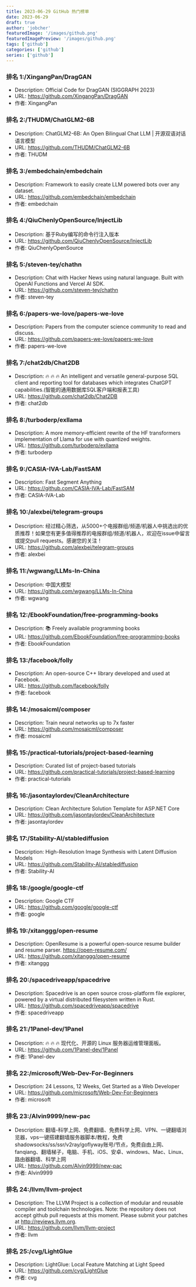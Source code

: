 ```yaml
---
title: 2023-06-29 GitHub 热门榜单
date: 2023-06-29
draft: true
author: 'jobcher'
featuredImage: '/images/github.png'
featuredImagePreview: '/images/github.png'
tags: ['github']
categories: ['github']
series: ['github']
---
```


### 排名 1:/XingangPan/DragGAN
- Description: Official Code for DragGAN (SIGGRAPH 2023)
- URL: https://github.com/XingangPan/DragGAN
- 作者: XingangPan 

### 排名 2:/THUDM/ChatGLM2-6B
- Description: ChatGLM2-6B: An Open Bilingual Chat LLM | 开源双语对话语言模型
- URL: https://github.com/THUDM/ChatGLM2-6B
- 作者: THUDM 

### 排名 3:/embedchain/embedchain
- Description: Framework to easily create LLM powered bots over any dataset.
- URL: https://github.com/embedchain/embedchain
- 作者: embedchain 

### 排名 4:/QiuChenlyOpenSource/InjectLib
- Description: 基于Ruby编写的命令行注入版本
- URL: https://github.com/QiuChenlyOpenSource/InjectLib
- 作者: QiuChenlyOpenSource 

### 排名 5:/steven-tey/chathn
- Description: Chat with Hacker News using natural language. Built with OpenAI Functions and Vercel AI SDK.
- URL: https://github.com/steven-tey/chathn
- 作者: steven-tey 

### 排名 6:/papers-we-love/papers-we-love
- Description: Papers from the computer science community to read and discuss.
- URL: https://github.com/papers-we-love/papers-we-love
- 作者: papers-we-love 

### 排名 7:/chat2db/Chat2DB
- Description: 🔥 🔥 🔥 An intelligent and versatile general-purpose SQL client and reporting tool for databases which integrates ChatGPT capabilities.(智能的通用数据库SQL客户端和报表工具)
- URL: https://github.com/chat2db/Chat2DB
- 作者: chat2db 

### 排名 8:/turboderp/exllama
- Description: A more memory-efficient rewrite of the HF transformers implementation of Llama for use with quantized weights.
- URL: https://github.com/turboderp/exllama
- 作者: turboderp 

### 排名 9:/CASIA-IVA-Lab/FastSAM
- Description: Fast Segment Anything
- URL: https://github.com/CASIA-IVA-Lab/FastSAM
- 作者: CASIA-IVA-Lab 

### 排名 10:/alexbei/telegram-groups
- Description: 经过精心筛选，从5000+个电报群组/频道/机器人中挑选出的优质推荐！如果您有更多值得推荐的电报群组/频道/机器人，欢迎在issue中留言或提交pull requests。感谢您的关注！
- URL: https://github.com/alexbei/telegram-groups
- 作者: alexbei 

### 排名 11:/wgwang/LLMs-In-China
- Description: 中国大模型
- URL: https://github.com/wgwang/LLMs-In-China
- 作者: wgwang 

### 排名 12:/EbookFoundation/free-programming-books
- Description: 📚 Freely available programming books
- URL: https://github.com/EbookFoundation/free-programming-books
- 作者: EbookFoundation 

### 排名 13:/facebook/folly
- Description: An open-source C++ library developed and used at Facebook.
- URL: https://github.com/facebook/folly
- 作者: facebook 

### 排名 14:/mosaicml/composer
- Description: Train neural networks up to 7x faster
- URL: https://github.com/mosaicml/composer
- 作者: mosaicml 

### 排名 15:/practical-tutorials/project-based-learning
- Description: Curated list of project-based tutorials
- URL: https://github.com/practical-tutorials/project-based-learning
- 作者: practical-tutorials 

### 排名 16:/jasontaylordev/CleanArchitecture
- Description: Clean Architecture Solution Template for ASP.NET Core
- URL: https://github.com/jasontaylordev/CleanArchitecture
- 作者: jasontaylordev 

### 排名 17:/Stability-AI/stablediffusion
- Description: High-Resolution Image Synthesis with Latent Diffusion Models
- URL: https://github.com/Stability-AI/stablediffusion
- 作者: Stability-AI 

### 排名 18:/google/google-ctf
- Description: Google CTF
- URL: https://github.com/google/google-ctf
- 作者: google 

### 排名 19:/xitanggg/open-resume
- Description: OpenResume is a powerful open-source resume builder and resume parser. https://open-resume.com/
- URL: https://github.com/xitanggg/open-resume
- 作者: xitanggg 

### 排名 20:/spacedriveapp/spacedrive
- Description: Spacedrive is an open source cross-platform file explorer, powered by a virtual distributed filesystem written in Rust.
- URL: https://github.com/spacedriveapp/spacedrive
- 作者: spacedriveapp 

### 排名 21:/1Panel-dev/1Panel
- Description: 🔥 🔥 🔥 现代化、开源的 Linux 服务器运维管理面板。
- URL: https://github.com/1Panel-dev/1Panel
- 作者: 1Panel-dev 

### 排名 22:/microsoft/Web-Dev-For-Beginners
- Description: 24 Lessons, 12 Weeks, Get Started as a Web Developer
- URL: https://github.com/microsoft/Web-Dev-For-Beginners
- 作者: microsoft 

### 排名 23:/Alvin9999/new-pac
- Description: 翻墙-科学上网、免费翻墙、免费科学上网、VPN、一键翻墙浏览器，vps一键搭建翻墙服务器脚本/教程，免费shadowsocks/ss/ssr/v2ray/goflyway账号/节点，免费自由上网、fanqiang、翻墙梯子，电脑、手机、iOS、安卓、windows、Mac、Linux、路由器翻墙、科学上网
- URL: https://github.com/Alvin9999/new-pac
- 作者: Alvin9999 

### 排名 24:/llvm/llvm-project
- Description: The LLVM Project is a collection of modular and reusable compiler and toolchain technologies. Note: the repository does not accept github pull requests at this moment. Please submit your patches at http://reviews.llvm.org.
- URL: https://github.com/llvm/llvm-project
- 作者: llvm 

### 排名 25:/cvg/LightGlue
- Description: LightGlue: Local Feature Matching at Light Speed
- URL: https://github.com/cvg/LightGlue
- 作者: cvg 

